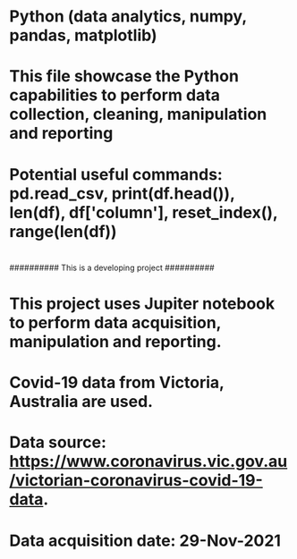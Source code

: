 # Python (data analytics, numpy, pandas, matplotlib)
# This file showcase the Python capabilities to perform data collection, cleaning, manipulation and reporting
# Potential useful commands: pd.read_csv, print(df.head()), len(df), df['column'], reset_index(), range(len(df))
# 
########## This is a developing project ##########
# This project uses Jupiter notebook to perform data acquisition, manipulation and reporting.
# Covid-19 data from Victoria, Australia are used.
# Data source: https://www.coronavirus.vic.gov.au/victorian-coronavirus-covid-19-data.
# Data acquisition date: 29-Nov-2021
